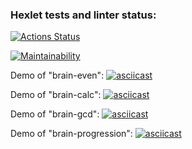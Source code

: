 ### Hexlet tests and linter status:

[![Actions Status](https://github.com/StepanSologub/frontend-project-44/actions/workflows/hexlet-check.yml/badge.svg)](https://github.com/StepanSologub/frontend-project-44/actions)

[![Maintainability](https://api.codeclimate.com/v1/badges/aa83204af0c2f99c85de/maintainability)](https://codeclimate.com/github/StepanSologub/frontend-project-44/maintainability)

Demo of "brain-even":
[![asciicast](https://asciinema.org/a/632510.svg)](https://asciinema.org/a/632510)

Demo of "brain-calc":
[![asciicast](https://asciinema.org/a/632520.svg)](https://asciinema.org/a/632520)

Demo of "brain-gcd":
[![asciicast](https://asciinema.org/a/632660.svg)](https://asciinema.org/a/632660)

Demo of "brain-progression":
[![asciicast](https://asciinema.org/a/nNMsZDvtpAF8Qnu6793PJ7WZc.svg)](https://asciinema.org/a/nNMsZDvtpAF8Qnu6793PJ7WZc)